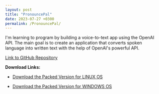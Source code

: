 ```yaml
---
layout: post
title: "PronouncePal"
date: 2023-07-27 +0300
permalink: /PronouncePal/
---
```


I'm learning to program by building a voice-to-text app using the OpenAI API. The main goal is to create an application that converts spoken language into written text with the help of OpenAI's powerful API.

[Link to GitHub Repository](https://github.com/TomTeraud/PronouncePal)

**Download Links:**

- [Download the Packed Version for LINUX OS](https://www.dropbox.com/scl/fi/veapaev70wgzyisxfq4vj/PronouncePal_linux.zip?dl=1)

- [Download the Packed Version for WINDOWS OS](https://www.dropbox.com/scl/fi/hx5yeqg47dnc6k6vx97nj/PronouncePal_win.zip?dl=1)
